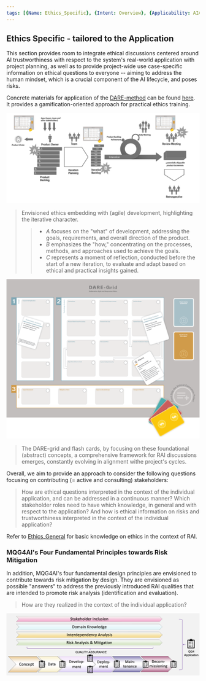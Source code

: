 ```yaml
---
tags: [{Name: Ethics_Specific}, {Intent: Overview}, {Applicability: AIAct}, {Usage Example: default_highrisk}]
---
```


## Ethics Specific - tailored to the Application

This section provides room to integrate ethical discussions centered around AI trustworthiness with respect to the system's real-world application with project planning, as well as to provide project-wide use case-specific information on ethical questions to everyone -- aiming to address the human mindset, which is a crucial component of the AI lifecycle, and poses risks. 

Concrete materials for application of the [DARE-method](https://pubmed.ncbi.nlm.nih.gov/39176659/) can be found [here](https://github.com/tha-digileg/DARE-Method/blob/main/README.md). It provides a gamification-oriented approach for practical ethics training.

![](../../../../../imgs/Ethics/DARE_Application_Illustrated.png)
> Envisioned ethics embedding with (agile) development, highlighting the iterative character. 
>> - *A* focuses on the "what" of development, addressing the goals, requirements, and overall direction of the product.
>> - *B* emphasizes the "how," concentrating on the processes, methods, and approaches used to achieve the goals.
>> - *C* represents a moment of reflection, conducted before the start of a new iteration, to evaluate and adapt based on ethical and practical insights gained.

![](../../../../../imgs/Ethics/DARE-Grid.png)
> The DARE-grid and flash cards, by focusing on these foundational (abstract) concepts, a comprehensive framework for RAI discussions emerges, constantly evolving in alignment withe project's cycles.

Overall, we aim to provide an approach to consider the following questions focusing on contributing (= active and consulting) stakeholders:
> How are ethical questions interpreted in the context of the individual application, and can be addressed in a continuous manner? Which stakeholder roles need to have which knowledge, in general and with respect to the application?
> And how is ethical information on risks and trustworthiness  interpreted in the context of the individual application?

Refer to [Ethics_General](./../../Ethics_General/Ethics_General.md) for basic knowledge on ethics in the context of RAI.

### MQG4AI's Four Fundamental Principles towards Risk Mitigation
In addition, MQG4AI's four fundamental design principles are envisioned to contribute towards risk mitigation by design. They are envisioned as possible "answers" to address the previously introduced RAI qualities that are intended to promote risk analysis (identification and evaluation). 
> How are they realized in the context of the individual application?

![](../../../../../imgs/Lifecycle/AI_Lifecycle.png)


<br>


